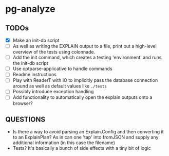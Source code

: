 # pg-analyze

## TODOs
- [x] Make an init-db script
- [ ] As well as writing the EXPLAIN output to a file, print out a high-level overview of the tests using colonnade.
- [ ] Add the init command, which creates a testing 'environment' and runs the init-db script
- [ ] Use optparse-applicative to handle commands
- [ ] Readme instructions
- [ ] Play with ReaderT with IO to implicitly pass the database connection around as well as default values like `./tests`
- [ ] Possibly introduce exception handling
- [ ] Add functionality to automatically open the explain outputs onto a browser?

## QUESTIONS
- Is there a way to avoid parsing an Explain.Config and then converting it to an ExplainPlan? As in can one 'tap' into fromJSON and supply any
additional information (in this case the filename)
- Tests? It's basically a bunch of side effects with a tiny bit of logic
